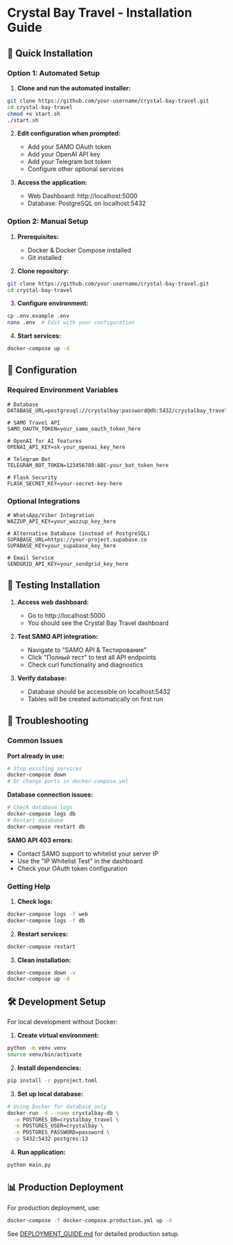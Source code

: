 # Crystal Bay Travel - Installation Guide

## 🚀 Quick Installation

### Option 1: Automated Setup

1. **Clone and run the automated installer:**
```bash
git clone https://github.com/your-username/crystal-bay-travel.git
cd crystal-bay-travel
chmod +x start.sh
./start.sh
```

2. **Edit configuration when prompted:**
   - Add your SAMO OAuth token
   - Add your OpenAI API key
   - Add your Telegram bot token
   - Configure other optional services

3. **Access the application:**
   - Web Dashboard: http://localhost:5000
   - Database: PostgreSQL on localhost:5432

### Option 2: Manual Setup

1. **Prerequisites:**
   - Docker & Docker Compose installed
   - Git installed

2. **Clone repository:**
```bash
git clone https://github.com/your-username/crystal-bay-travel.git
cd crystal-bay-travel
```

3. **Configure environment:**
```bash
cp .env.example .env
nano .env  # Edit with your configuration
```

4. **Start services:**
```bash
docker-compose up -d
```

## 🔧 Configuration

### Required Environment Variables

```env
# Database
DATABASE_URL=postgresql://crystalbay:password@db:5432/crystalbay_travel

# SAMO Travel API
SAMO_OAUTH_TOKEN=your_samo_oauth_token_here

# OpenAI for AI features
OPENAI_API_KEY=sk-your_openai_key_here

# Telegram Bot
TELEGRAM_BOT_TOKEN=123456789:ABC-your_bot_token_here

# Flask Security
FLASK_SECRET_KEY=your-secret-key-here
```

### Optional Integrations

```env
# WhatsApp/Viber Integration
WAZZUP_API_KEY=your_wazzup_key_here

# Alternative Database (instead of PostgreSQL)
SUPABASE_URL=https://your-project.supabase.co
SUPABASE_KEY=your_supabase_key_here

# Email Service
SENDGRID_API_KEY=your_sendgrid_key_here
```

## 🧪 Testing Installation

1. **Access web dashboard:**
   - Go to http://localhost:5000
   - You should see the Crystal Bay Travel dashboard

2. **Test SAMO API integration:**
   - Navigate to "SAMO API & Тестирование"
   - Click "Полный тест" to test all API endpoints
   - Check curl functionality and diagnostics

3. **Verify database:**
   - Database should be accessible on localhost:5432
   - Tables will be created automatically on first run

## 🔧 Troubleshooting

### Common Issues

**Port already in use:**
```bash
# Stop existing services
docker-compose down
# Or change ports in docker-compose.yml
```

**Database connection issues:**
```bash
# Check database logs
docker-compose logs db
# Restart database
docker-compose restart db
```

**SAMO API 403 errors:**
- Contact SAMO support to whitelist your server IP
- Use the "IP Whitelist Test" in the dashboard
- Check your OAuth token configuration

### Getting Help

1. **Check logs:**
```bash
docker-compose logs -f web
docker-compose logs -f db
```

2. **Restart services:**
```bash
docker-compose restart
```

3. **Clean installation:**
```bash
docker-compose down -v
docker-compose up -d
```

## 🛠 Development Setup

For local development without Docker:

1. **Create virtual environment:**
```bash
python -m venv venv
source venv/bin/activate
```

2. **Install dependencies:**
```bash
pip install -r pyproject.toml
```

3. **Set up local database:**
```bash
# Using Docker for database only
docker run -d --name crystalbay-db \
  -e POSTGRES_DB=crystalbay_travel \
  -e POSTGRES_USER=crystalbay \
  -e POSTGRES_PASSWORD=password \
  -p 5432:5432 postgres:13
```

4. **Run application:**
```bash
python main.py
```

## 📊 Production Deployment

For production deployment, use:

```bash
docker-compose -f docker-compose.production.yml up -d
```

See [DEPLOYMENT_GUIDE.md](DEPLOYMENT_GUIDE.md) for detailed production setup.